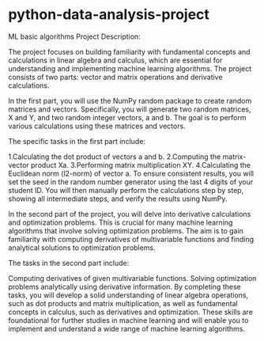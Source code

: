 # python-data-analysis-project
ML basic algorithms
Project Description:

The project focuses on building familiarity with fundamental concepts and calculations in linear algebra and calculus, which are essential for understanding and implementing machine learning algorithms. The project consists of two parts: vector and matrix operations and derivative calculations.

In the first part, you will use the NumPy random package to create random matrices and vectors. Specifically, you will generate two random matrices, X and Y, and two random integer vectors, a and b. The goal is to perform various calculations using these matrices and vectors.

The specific tasks in the first part include:

1.Calculating the dot product of vectors a and b.
2.Computing the matrix-vector product Xa.
3.Performing matrix multiplication XY.
4.Calculating the Euclidean norm (l2-norm) of vector a.
To ensure consistent results, you will set the seed in the random number generator using the last 4 digits of your student ID. You will then manually perform the calculations step by step, showing all intermediate steps, and verify the results using NumPy.

In the second part of the project, you will delve into derivative calculations and optimization problems. This is crucial for many machine learning algorithms that involve solving optimization problems. The aim is to gain familiarity with computing derivatives of multivariable functions and finding analytical solutions to optimization problems.

The tasks in the second part include:

Computing derivatives of given multivariable functions.
Solving optimization problems analytically using derivative information.
By completing these tasks, you will develop a solid understanding of linear algebra operations, such as dot products and matrix multiplication, as well as fundamental concepts in calculus, such as derivatives and optimization. These skills are foundational for further studies in machine learning and will enable you to implement and understand a wide range of machine learning algorithms.
